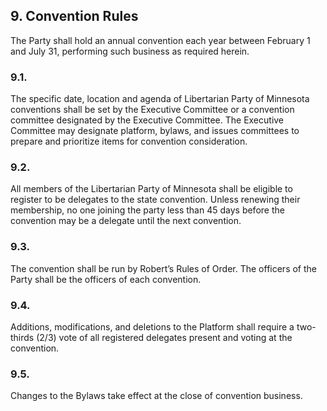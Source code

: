 ## 9. Convention Rules
The Party shall hold an annual convention each year between February 1 and July 31, performing such business as required herein.

### 9.1. 
The specific date, location and agenda of Libertarian Party of Minnesota conventions shall be set by the Executive Committee or a convention committee designated by the Executive Committee. The Executive Committee may designate platform, bylaws, and issues committees to prepare and prioritize items for convention consideration.

### 9.2. 
All members of the Libertarian Party of Minnesota shall be eligible to register to be delegates to the state convention. Unless renewing their membership, no one joining the party less than 45 days before the convention may be a delegate until the next convention.

### 9.3. 
The convention shall be run by Robert’s Rules of Order. The officers of the Party shall be the officers of each convention.

### 9.4. 
Additions, modifications, and deletions to the Platform shall require a two-thirds (2/3) vote of all registered delegates present and voting at the convention.

### 9.5. 
Changes to the Bylaws take effect at the close of convention business.
